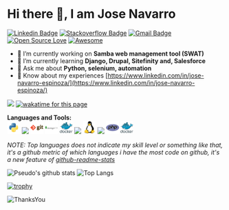 # Hi there 👋, I am Jose Navarro

[![Linkedin Badge](https://img.shields.io/badge/-JoseNavarro-blue?style=flat-square&logo=Linkedin&logoColor=white&link=https://www.linkedin.com/in/jose-navarro-espinoza//)](https://www.linkedin.com/in/jose-navarro-espinoza//)
[![Stackoverflow Badge](https://img.shields.io/badge/-Stackoverflow-4CA143?style=flat-square&logo=Stackoverflow&logoColor=white&link=https://stackoverflow.com/users/18819525/pseudo-r)](https://stackoverflow.com/users/18819525/pseudo-r)
[![Gmail Badge](https://img.shields.io/badge/-jnavarro@kloverdevs.cl-c14438?style=flat-square&logo=Gmail&logoColor=white&link=mailto:jnavarro@kloverdevs.cl)](mailto:jnavarro@kloverdevs.cl)
[![Open Source Love](https://badges.frapsoft.com/os/v2/open-source.svg?v=103)](https://github.com/pseudo-r) [![Awesome](https://cdn.rawgit.com/sindresorhus/awesome/d7305f38d29fed78fa85652e3a63e154dd8e8829/media/badge.svg)](https://github.com/pseudo-r)

- 🔭 I’m currently working on **Samba web management tool (SWAT)**
- 🌱 I’m currently learning **Django, Drupal, Sitefinity and, Salesforce**
- 💬 Ask me about **Python, selenium, automation**
- 📄 Know about my experiences [https://www.linkedin.com/in/jose-navarro-espinoza/](https://www.linkedin.com/in/jose-navarro-espinoza/)

![](https://komarev.com/ghpvc/?username=pseudo-r) [![wakatime for this page](https://wakatime.com/badge/user/c0c95904-b67a-4a62-bb09-8d5a5255068b/project/1c714a5d-d783-4d40-9897-409debbac3ab.svg)](https://wakatime.com/badge/user/c0c95904-b67a-4a62-bb09-8d5a5255068b/project/1c714a5d-d783-4d40-9897-409debbac3ab)


**Languages and Tools:**  
<img height="30" src="https://github.com/Pythunder/explore/blob/80688e429a7d4ef2fca1e82350fe8e3517d3494d/topics/python/python.png">
<img height="30" src="https://github.com/Pythunder/explore/blob/80688e429a7d4ef2fca1e82350fe8e3517d3494d/topics/aws/aws.png">
<img height="30" src="https://github.com/Pythunder/explore/blob/80688e429a7d4ef2fca1e82350fe8e3517d3494d/topics/git/git.png">
<img height="30" src="https://github.com/Pythunder/explore/blob/80688e429a7d4ef2fca1e82350fe8e3517d3494d/topics/mongodb/mongodb.png">
<img height="30" src="https://raw.githubusercontent.com/devicons/devicon/master/icons/docker/docker-original-wordmark.svg">
<img height="30" src="https://raw.githubusercontent.com/detain/svg-logos/780f25886640cef088af994181646db2f6b1a3f8/svg/selenium-logo.svg">
<img height="30" src="https://raw.githubusercontent.com/devicons/devicon/master/icons/linux/linux-original.svg">
<img height="30" src="https://camo.githubusercontent.com/bbb327d6ba7708520eaafd13396fed64d73bf5df5c4cdd0ba03cf0843f7a9340/68747470733a2f2f7777772e766563746f726c6f676f2e7a6f6e652f6c6f676f732f676e755f626173682f676e755f626173682d69636f6e2e737667">
<img height="30" src="https://raw.githubusercontent.com/devicons/devicon/master/icons/php/php-original.svg">
<img height="30" src="https://raw.githubusercontent.com/devicons/devicon/master/icons/docker/docker-original-wordmark.svg">

*NOTE: Top languages does not indicate my skill level or something like that, it's a github metric of which languages i have the most code on github, it's a new feature of [github-readme-stats](https://github.com/pseudo-r/github-readme-stats)*

![Pseudo's github stats](https://github-readme-stats.vercel.app/api?username=pseudo-r&show_icons=true) ![Top Langs](https://github-readme-stats.vercel.app/api/top-langs/?username=pseudo-r&layout=compact)

[![trophy](https://github-profile-trophy.vercel.app/?username=pseudo-r&theme=monokai&margin-w=15&margin-h=15&&no-frame=true&row=1)](https://github.com/pseudo-r/github-profile-trophy)

![ThanksYou](https://img.shields.io/badge/🙏Thank_You_For_Spending_a_Moment_On_My_Profile,_Happy_Coding,_All_The_Very_Best-dodgerred.svg?style=for-the-badge)
